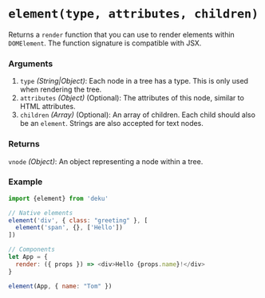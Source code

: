 # `element(type, attributes, children)`

Returns a `render` function that you can use to render elements within `DOMElement`. The function signature is compatible with JSX.

### Arguments

1. `type` _(String|Object)_: Each node in a tree has a type. This is only used when rendering the tree.
2. `attributes` _(Object)_ (Optional): The attributes of this node, similar to HTML attributes.
3. `children` _(Array)_ (Optional): An array of children. Each child should also be an `element`. Strings are also accepted for text nodes.

### Returns

`vnode` _(Object)_: An object representing a node within a tree.

### Example

```js
import {element} from 'deku'

// Native elements
element('div', { class: "greeting" }, [
  element('span', {}, ['Hello'])
])

// Components
let App = {
  render: ({ props }) => <div>Hello {props.name}!</div>
}

element(App, { name: "Tom" })
```

